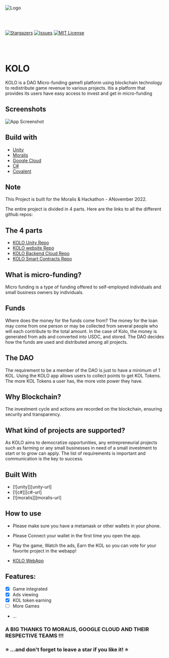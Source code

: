 
![Logo](https://dev-to-uploads.s3.amazonaws.com/uploads/articles/th5xamgrr6se0x5ro4g6.png)

<br></br>

[![Stargazers](https://img.shields.io/github/stars/superultra-io/Kolo_Unity)](https://github.com/superultra-io/Kolo_Unity/stargazers)
[![Issues](https://img.shields.io/github/issues/superultra-io/Kolo_Unity)](https://github.com/superultra-io/Kolo_Unity/issues)
[![MIT License](https://img.shields.io/github/license/superultra-io/Kolo_Unity)](https://github.com/superultra-io/Kolo_Unity/blob/main/License)

<br></br>

# KOLO

KOLO is a DAO Micro-funding gamefi platform using blockchain technology to redistribute game revenue to various projects. Itis a platform that provides its users have easy access to invest and get in micro-funding


## Screenshots

![App Screenshot](https://via.placeholder.com/468x300?text=App+Screenshot+Here)


## Build with

- [Unity](https://unity.com/)
- [Moralis](https://moralis.io/google-hackathon/)
- [Google Cloud](https://cloud.google.com/)
- [C#](https://learn.microsoft.com/en-us/dotnet/csharp/])
- [Covalent](https://www.covalenthq.com/)

## Note
This Project is  built for the Moralis &  Hackathon - ANovember 2022.

The entire project is divided in 4 parts. Here are the links to all the different github repos:

## The 4 parts

- [KOLO Unity Repo](https://github.com/superultra-io/Kolo_Unity)
- [KOLO website Repo](https://github.com/superultra-io/Kolo_Website)
- [KOLO Backend Cloud Repo](https://github.com/superultra-io/kolo_backend)
- [KOLO Smart Contracts Repo](https://github.com/superultra-io/kolo_contract])


## What is micro-funding?
Micro funding is a type of funding offered to self-employed individuals and small business owners by individuals.

## Funds
Where does the money for the funds come from? The money for the loan may come from one person or may be collected from several people who will each contribute to the total amount. In the case of Kolo, the money is generated from ads and converted into USDC, and stored.
The DAO decides how the funds are used and distributed among all projects.

## The DAO
The requirement to be a member of the DAO is just to have a minimum of 1 KOL. Using the KOLO app allows users to collect points to get KOL Tokens. The more KOL Tokens a user has, the more vote power they have.

## Why Blockchain?
The investment cycle and actions are recorded on the blockchain, ensuring security and transparency.

## What kind of projects are supported?
As KOLO aims to democratize opportunities, any entrepreneurial projects such as  farming or any small businesses in need of a small investment to start or to grow can apply. The list of requirements is important and communication is the key to success.

## Built With
- [![unity]][unity-url]
- [![c#]][c#-url]
- [![moralis]][moralis-url]


## How to use
- Please make sure you have a metamask or other wallets in your phone.
- Please Connect your wallet in the first time you open the app.
- Play the game, Watch the ads, Earn the KOL so you can vote for your favorite project in the webapp!

- [KOLO WebApp](https://kolo.superultra.io/)


## Features:

- [x] Game integrated
- [x] Ads viewing
- [x] KOL token earning
- [ ] More Games
- ...


### A BIG THANKS TO MORALIS, GOOGLE CLOUD AND THEIR RESPECTIVE TEAMS !!!

### ⭐️ ...and don't forget to leave a star if you like it! ⭐️



